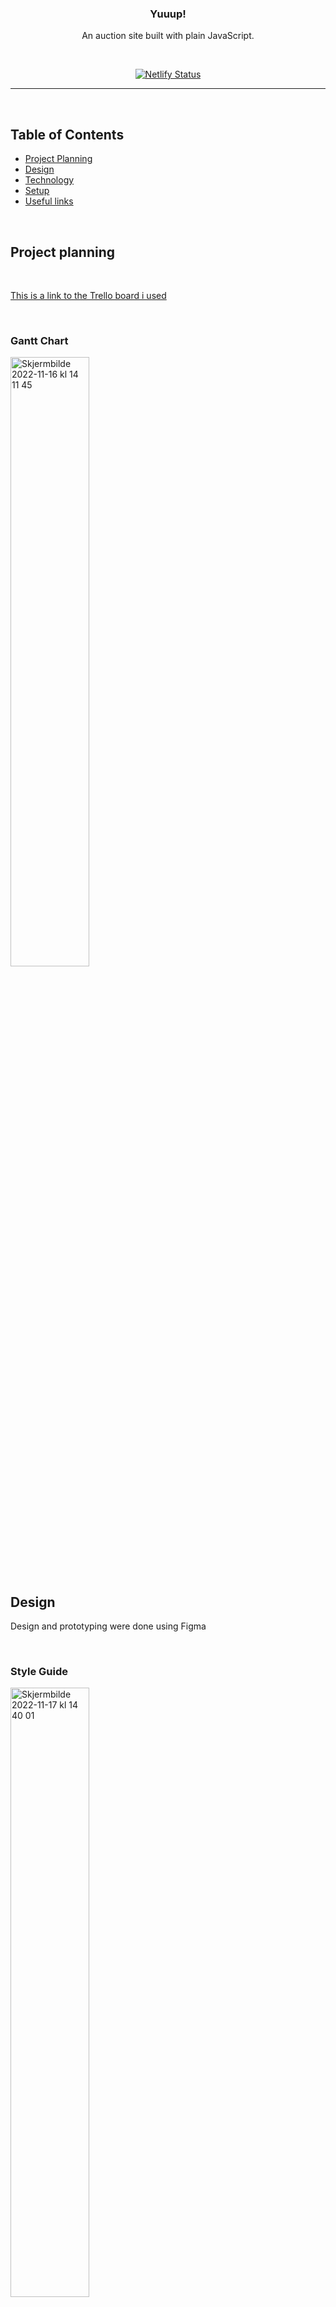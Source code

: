 <div align="center">
    <h3>Yuuup!</h3>
    <p>An auction site built with plain JavaScript.</p>
    </br>

[![Netlify Status](https://api.netlify.com/api/v1/badges/c4cee9b5-ff32-40ec-9db3-9b32290e3f94/deploy-status)](https://app.netlify.com/sites/yuup/deploys)

</div>

---

</br>

## Table of Contents

- [Project Planning](https://github.com/PederZzen/Semester-project-2/blob/main/README.md#project-planning)
- [Design](https://github.com/PederZzen/Semester-project-2/blob/main/README.md#design)
- [Technology](https://github.com/PederZzen/Semester-project-2/blob/main/README.md#technology)
- [Setup](https://github.com/PederZzen/Semester-project-2/blob/main/README.md#setup)
- [Useful links](https://github.com/PederZzen/Semester-project-2/blob/main/README.md#useful-links)

</br>

## Project planning

</br>

[This is a link to the Trello board i used](https://trello.com/invite/b/ezrVJaoP/ATTIcf8549d706823b1c23d4f09b91195a207913AF2E/semester-project-2)

&nbsp;

### Gantt Chart

<img width="50%" alt="Skjermbilde 2022-11-16 kl  14 11 45" src="https://user-images.githubusercontent.com/91594315/202190315-6206e280-6ba0-443d-86b4-900273bc210c.png">

</br>

## Design

Design and prototyping were done using Figma

</br>

### Style Guide

<img width="50%" alt="Skjermbilde 2022-11-17 kl  14 40 01" src="https://user-images.githubusercontent.com/91594315/202461425-3c4c4f03-e090-4e1c-a34d-dc8ac376e758.png">

</br>

[Wireframe](https://www.figma.com/file/NehqquWSIzTwKS1CxRc18c/Wireframe?node-id=0%3A1&t=i02IfRRwkKPFmNK2-1)

[Prototype - Desktop](https://www.figma.com/file/NehqquWSIzTwKS1CxRc18c/Wireframe?node-id=4%3A675&t=i02IfRRwkKPFmNK2-1)

[Prototype - Mobile](https://www.figma.com/file/NehqquWSIzTwKS1CxRc18c/Wireframe?node-id=44%3A4755&t=i02IfRRwkKPFmNK2-1)

<br>

## Technology

This project was built using vanilla JavaScript and css. Data is stored in API provided by Noroff School of Technology

</br>

## Setup

</br>

1. Run `npm i` to install necessary packages
2. To start project, use `npm run start`
3. Build with `npm run build`

</br>

## Useful links

</br>

- [Application Demo](https://yuup.netlify.app/)

&nbsp;

All illustrations used in this project was created by me using Figma.
